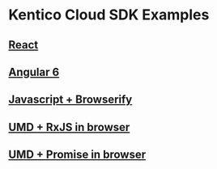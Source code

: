 # Kentico Cloud SDK Examples

## [React](https://github.com/Kentico/cloud-sample-app-react)

## [Angular 6](https://github.com/Enngage/KenticoCloudSampleAngularApp)

## [Javascript + Browserify](https://github.com/Enngage/KenticoCloudSampleJavascriptApp)

## [UMD + RxJS in browser](https://github.com/Enngage/KenticoCloudDeliveryTypeScriptSDK/blob/master/packages/delivery/demo/umd-rxjs/index.html)

## [UMD + Promise in browser](https://github.com/Enngage/KenticoCloudDeliveryTypeScriptSDK/blob/master/packages/delivery/demo/umd-promise/index.html)
